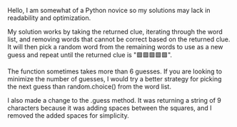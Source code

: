 Hello, I am somewhat of a Python novice so my solutions may lack in readability and optimization.

My solution works by taking the returned clue, iterating through the word list, and removing words that cannot be correct based on the returned clue. It will then pick a random word from the remaining words to use as a new guess and repeat until the returned clue is "🟩🟩🟩🟩🟩".

The function sometimes takes more than 6 guesses. If you are looking to minimize the number of guesses, I would try a better strategy for picking the next guess than random.choice() from the word list.

I also made a change to the .guess method. It was returning a string of 9 characters because it was adding spaces between the squares, and I removed the added spaces for simplicity.
